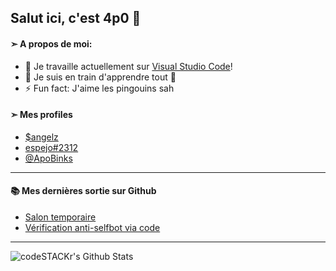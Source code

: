 ## Salut ici, c'est 4p0 👋


#### ➣ A propos de moi:

- 🔭 Je travaille actuellement sur [Visual Studio Code](website)!
- 🌱 Je suis en train d'apprendre tout 🤣
- ⚡ Fun fact: J'aime les pingouins sah
 
#### ➣ Mes profiles
- [$angelz](https://steamcommunity.com/id/aposogoodnolove)
- [espejo#2312](http://discord.com)
- [@ApoBinks](https://twitter.com/ApoBinks)


---
#### 📚 Mes dernières sortie sur Github
- [Salon temporaire](https://github.com/4p0/Salon-temporaire)
- [Vérification anti-selfbot via code](https://github.com/4p0/Verification-anti-selbot)
---

<img align="left" alt="codeSTACKr's Github Stats" src="https://github-readme-stats.vercel.app/api?username=4p0&show_icons=true&hide_border=true" />
